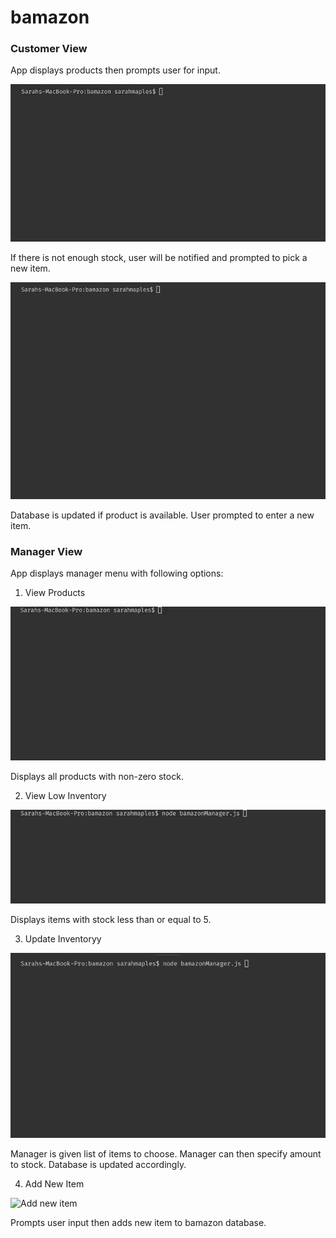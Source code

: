 # bamazon

### Customer View

App displays products then prompts user for input.

![If there is not enough stock](images/bcNotEnough.gif)

If there is not enough stock, user will be notified and prompted to pick a new item.

![If there is enough stock](images/bcEnough.gif)

Database is updated if product is available. User prompted to enter a new item.

### Manager View

App displays manager menu with following options: 

1. View Products

![View products](images/bmView.gif)

Displays all products with non-zero stock.

2. View Low Inventory

![View low inventory](images/bmViewLow2.gif)

Displays items with stock less than or equal to 5.

3. Update Inventoryy

![Update inventory](images/bmAdd.gif)

Manager is given list of items to choose. Manager can then specify amount to stock. Database is updated accordingly.

4. Add New Item

![Add new item](images/bmAddUnit.gif)

Prompts user input then adds new item to bamazon database.